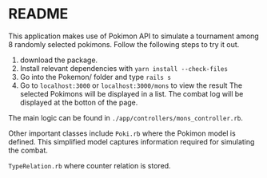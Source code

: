 # README

This application makes use of Pokimon API to simulate a tournament among 8 randomly 
selected pokimons.
Follow the following steps to try it out.

1. download the package.
2. Install relevant dependencies with `yarn install --check-files`
3. Go into the Pokemon/ folder and type `rails s`
4. Go to `localhost:3000` or `localhost:3000/mons` to view the result
The selected Pokimons will be displayed in a list. 
The combat log will be displayed at the botton of the page.


The main logic can be found in `./app/controllers/mons_controller.rb`. 

Other important classes include `Poki.rb` where the Pokimon model is defined.
This simplified model captures information required for simulating the combat.

`TypeRelation.rb` where counter relation is stored.
